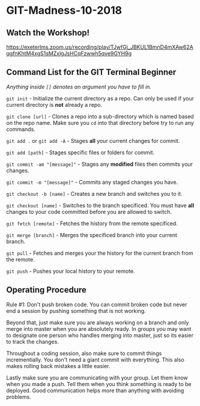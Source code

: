 # GIT-Madness-10-2018

## Watch the Workshop!

https://exeterlms.zoom.us/recording/play/TJwfGj_JBKUL1BmnD4mXAw62AqgfnKhtM4xgS1sMZxlgJsHCqFzwwh5qve9GYH9g

## Command List for the GIT Terminal Beginner

_Anything inside `[]` denotes an argument you have to fill in._

`git init` - Initialize the current directory as a repo. Can only be used if your current directory is **not** already a repo.

`git clone [url]` - Clones a repo into a sub-directory which is named based on the repo name. Make sure you `cd` into that directory before try to run any commands.

`git add .` or `git add -A` - Stages **all** your current changes for commit.

`git add [path]` - Stages specific files or folders for commit.

`git commit -am "[message]"` - Stages any **modified** files then commits your changes. 

`git commit -m "[message]"` - Commits any staged changes you have.

`git checkout -b [name]` - Creates a new branch and switches you to it.

`git checkout [name]` - Switches to the branch specificed. You must have **all** changes to your code committed before you are allowed to switch.

`git fetch [remote]` - Fetches the history from the remote specificed.

`git merge [branch]` - Merges the specificed branch into your current branch.

`git pull` - Fetches and merges your the history for the current branch from the remote.

`git push` - Pushes your local history to your remote.

## Operating Procedure

Rule #1: Don't push broken code. You can commit broken code but never end a session by pushing something that is not working.

Beyond that, just make sure you are always working on a branch and only merge into master when you are absolutely ready. In groups you may want to designate one person who handles merging into master, just so its easier to track the changes.

Throughout a coding session, also make sure to commit things incrementially. You don't need a giant commit with everything. This also makes rolling back mistakes a little easier.

Lastly make sure you are communicating with your group. Let them know when you made a push. Tell them when you think something is ready to be deployed. Good communication helps more than anything with avoiding problems.




